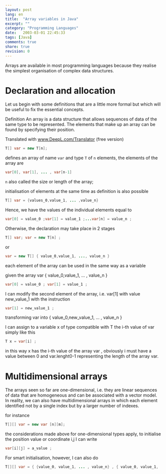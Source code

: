 ```yaml
--- 
layout: post
lang: en
title:  "Array variables in Java"
excerpt: ""
category: "Programming Languages"
date:   2003-03-01 22:45:33
tags: [Java]
comments: true
share: true
revision: 0
---
```



Arrays are available in most programming languages because they realise 
the simplest organisation of complex data structures.

# Declaration and allocation

Let us begin with some definitions that are a little more formal but which will be useful to fix the essential concepts.

Definition 
An array is a data structure that allows sequences of data of the same type to be represented. 
The elements that make up an array can be found by specifying their position.

Translated with www.DeepL.com/Translator (free version)

```java
T[] var = new T[n];
```

defines an array of name `var` and type `T` of `n` elements, the elements of the array are

```java
var[0], var[1], ... , var[n-1]
```

`n` also called the size or length of the array;

initialisation of elements at the same time as definition is also possible

```java
T[] var = {values_0,value_1, ... ,value_n}
```

Hence, we have the values of the individual elements equal to

```java
var[0] = value_0 ;var[1] = value_1 ;...var[n] = value_n ;
```

Otherwise, the declaration may take place in 2 stages

```java
T[] var; var = new T[n] ;
```
or

```java
var = new T[] { value_0,value_1, ..., value_n }
```

each element of the array can be used in the same way as a variable

given the array var { value_0,value_1, ... , value_n }

```java
var[0] = value_0 ; var[1] = value_1 ;
```

I can modify the second element of the array, i.e. var[1] with value new_value_1 with the instruction

```java
var[1] = new_value_1 ;
```

transforming var into { value_0,new_value_1, ... , value_n }

I can assign to a variable x of type compatible with T the i-th value of var simply like this

```java
T x = var[i] ;
```

in this way x has the i-th value of the array var , obviously i must have a value 
between 0 and var.lenght0-1 representing the length of the array var.

# Multidimensional arrays

The arrays seen so far are one-dimensional, i.e. they are linear sequences of data 
that are homogeneous and can be associated with a vector model. In reality, we can also have multidimensional arrays in which each 
element identified not by a single index but by a larger number of indexes.

for instance

```java
T[][] var = new var [n][m];
```


the considerations made above for one-dimensional types apply, 
to initialise the position value or coordinate i,j I can write

```java
var[i][j] = a_value ;
```

For smart initialisation, however, I can also do

```java
T[][] var = { {value_0, value_1, ... , value_n} , { value_0, value_1, ... , value_m } }
```

